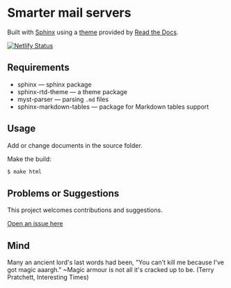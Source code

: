 # Smarter mail servers

Built with [Sphinx](https://www.sphinx-doc.org) using a [theme](https://github.com/readthedocs/sphinx_rtd_theme) provided
by [Read the Docs](https://readthedocs.org/).

[![Netlify Status](https://api.netlify.com/api/v1/badges/b2f872f4-824a-45d4-9615-27eddd540ed8/deploy-status)](https://app.netlify.com/sites/enchanting-nasturtium-cb3b0e/deploys)

## Requirements

* sphinx — sphinx package
* sphinx-rtd-theme — a theme package
* myst-parser — parsing `.md` files
* sphinx-markdown-tables — package for Markdown tables support

## Usage

Add or change documents in the source folder.

Make the build:
```bash
$ make html
```

## Problems or Suggestions

This project welcomes contributions and suggestions. 

[Open an issue here](https://github.com/tymyrddin/blue-mailserver/issues)

## Mind

Many an ancient lord's last words had been, "You can't kill me because I've got magic aaargh." ~Magic armour is not all it's cracked up to be. (Terry Pratchett, Interesting Times)
